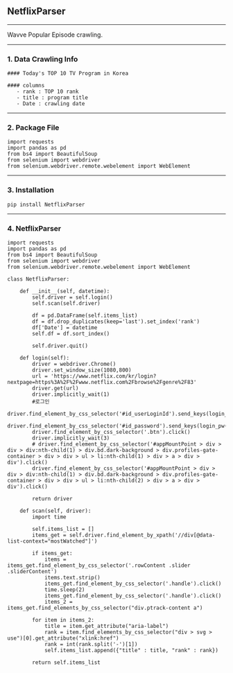 ## NetflixParser

-----

Wavve Popular Episode crawling.

----
### 1. Data Crawling Info

    #### Today's TOP 10 TV Program in Korea

    #### columns 
       - rank : TOP 10 rank
       - title : program title
       - Date : crawling date
----

### 2. Package File

    import requests
    import pandas as pd
    from bs4 import BeautifulSoup
    from selenium import webdriver
    from selenium.webdriver.remote.webelement import WebElement
   
----

### 3. Installation

    pip install NetflixParser
        
-------
### 4. NetflixParser

    import requests
    import pandas as pd
    from bs4 import BeautifulSoup
    from selenium import webdriver
    from selenium.webdriver.remote.webelement import WebElement

    class NetflixParser:
        
        def __init__(self, datetime):
            self.driver = self.login()
            self.scan(self.driver)
            
            df = pd.DataFrame(self.items_list)
            df = df.drop_duplicates(keep='last').set_index('rank')
            df['Date'] = datetime
            self.df = df.sort_index()

            self.driver.quit()

        def login(self):
            driver = webdriver.Chrome()
            driver.set_window_size(1080,800)
            url = 'https://www.netflix.com/kr/login?nextpage=https%3A%2F%2Fwww.netflix.com%2Fbrowse%2Fgenre%2F83'
            driver.get(url)
            driver.implicitly_wait(1)
            #로그인
            driver.find_element_by_css_selector('#id_userLoginId').send_keys(login_id())
            driver.find_element_by_css_selector('#id_password').send_keys(login_pw())
            driver.find_element_by_css_selector('.btn').click()
            driver.implicitly_wait(3)
            # driver.find_element_by_css_selector('#appMountPoint > div > div > div:nth-child(1) > div.bd.dark-background > div.profiles-gate-container > div > div > ul > li:nth-child(1) > div > a > div > div').click()
            driver.find_element_by_css_selector('#appMountPoint > div > div > div:nth-child(1) > div.bd.dark-background > div.profiles-gate-container > div > div > ul > li:nth-child(2) > div > a > div > div').click()

            return driver
        
        def scan(self, driver):
            import time

            self.items_list = []
            items_get = self.driver.find_element_by_xpath('//div[@data-list-context="mostWatched"]')

            if items_get:
                items = items_get.find_element_by_css_selector('.rowContent .slider .sliderContent')
                items.text.strip()
                items_get.find_element_by_css_selector('.handle').click()
                time.sleep(2)
                items_get.find_element_by_css_selector('.handle').click()
                items_2 = items_get.find_elements_by_css_selector("div.ptrack-content a")

            for item in items_2:
                title = item.get_attribute("aria-label")
                rank = item.find_elements_by_css_selector("div > svg > use")[0].get_attribute("xlink:href")
                rank = int(rank.split('-')[1])
                self.items_list.append({"title" : title, "rank" : rank})

            return self.items_list
